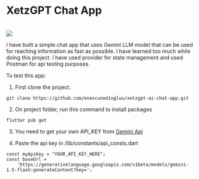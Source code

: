 # XetzGPT Chat App
<br>
<img src='https://firebasestorage.googleapis.com/v0/b/hunted-village.appspot.com/o/Frame%20470.png?alt=media&token=dc5e2b79-a2ef-405c-8653-283ff328207c'>

I have built a simple chat app that uses Gemini LLM model that can be used for 
reaching information as fast as possible. I have learned too much while doing this project. 
I have used provider for state management and used Postman for api testing purposes. 
<br>

To test this app:
<br>
1) First clone the project.
```
git clone https://github.com/enescunediogluu/xetzgpt-ai-chat-app.git
```

2) On project folder, run this command to install packages
```
flutter pub get
```

3) You need to get your own API_KEY from [Gemini Api](https://ai.google.dev/)

4) Paste the api key in /lib/constants/api_consts.dart
```
const myApiKey = "YOUR_API_KEY_HERE";
const baseUrl =
    'https://generativelanguage.googleapis.com/v1beta/models/gemini-1.5-flash:generateContent?key=';
```
